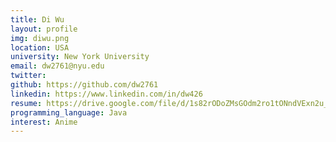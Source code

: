 ```yaml
---
title: Di Wu
layout: profile
img: diwu.png
location: USA
university: New York University
email: dw2761@nyu.edu
twitter:
github: https://github.com/dw2761
linkedin: https://www.linkedin.com/in/dw426
resume: https://drive.google.com/file/d/1s82rODoZMsGOdm2ro1tONndVExn2u_Ds/view
programming_language: Java
interest: Anime
---
```

